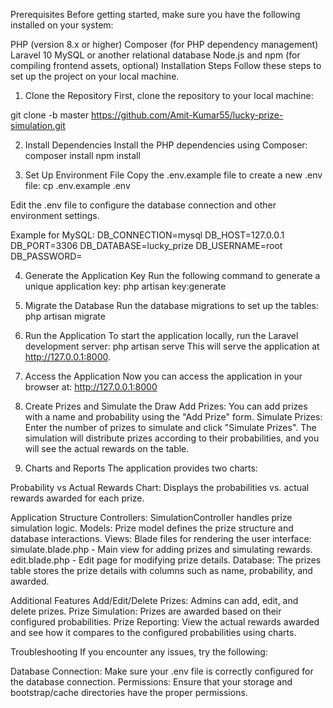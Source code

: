 Prerequisites
Before getting started, make sure you have the following installed on your system:

PHP (version 8.x or higher)
Composer (for PHP dependency management)
Laravel 10
MySQL or another relational database
Node.js and npm (for compiling frontend assets, optional)
Installation Steps
Follow these steps to set up the project on your local machine.

1. Clone the Repository
First, clone the repository to your local machine:

git clone -b master https://github.com/Amit-Kumar55/lucky-prize-simulation.git

2. Install Dependencies
Install the PHP dependencies using Composer:
composer install
npm install

3. Set Up Environment File
Copy the .env.example file to create a new .env file:
cp .env.example .env

Edit the .env file to configure the database connection and other environment settings.

Example for MySQL:
DB_CONNECTION=mysql
DB_HOST=127.0.0.1
DB_PORT=3306
DB_DATABASE=lucky_prize
DB_USERNAME=root
DB_PASSWORD=

4. Generate the Application Key
Run the following command to generate a unique application key:
php artisan key:generate

5. Migrate the Database
Run the database migrations to set up the tables:
php artisan migrate

6. Run the Application
To start the application locally, run the Laravel development server:
php artisan serve
This will serve the application at http://127.0.0.1:8000.

7. Access the Application
Now you can access the application in your browser at:
http://127.0.0.1:8000

8. Create Prizes and Simulate the Draw
Add Prizes: You can add prizes with a name and probability using the "Add Prize" form.
Simulate Prizes: Enter the number of prizes to simulate and click "Simulate Prizes". The simulation will distribute prizes according to their probabilities, and you will see the actual rewards on the table.

9. Charts and Reports
The application provides two charts:

Probability vs Actual Rewards Chart: Displays the probabilities vs. actual rewards awarded for each prize.

Application Structure
Controllers: SimulationController handles prize simulation logic.
Models: Prize model defines the prize structure and database interactions.
Views: Blade files for rendering the user interface:
simulate.blade.php - Main view for adding prizes and simulating rewards.
edit.blade.php - Edit page for modifying prize details.
Database: The prizes table stores the prize details with columns such as name, probability, and awarded.

Additional Features
Add/Edit/Delete Prizes: Admins can add, edit, and delete prizes.
Prize Simulation: Prizes are awarded based on their configured probabilities.
Prize Reporting: View the actual rewards awarded and see how it compares to the configured probabilities using charts.

Troubleshooting
If you encounter any issues, try the following:

Database Connection: Make sure your .env file is correctly configured for the database connection.
Permissions: Ensure that your storage and bootstrap/cache directories have the proper permissions.
